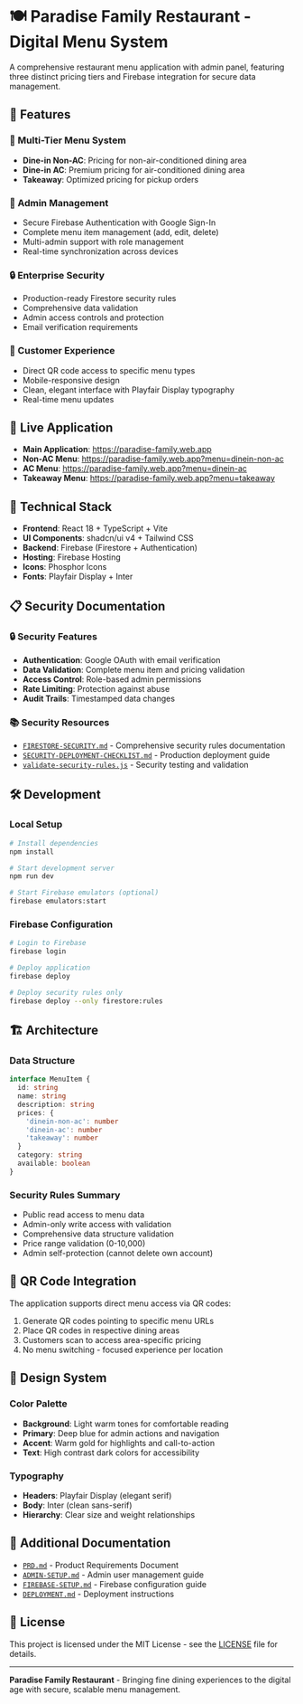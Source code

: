 # 🍽️ Paradise Family Restaurant - Digital Menu System

A comprehensive restaurant menu application with admin panel, featuring three distinct pricing tiers and Firebase integration for secure data management.

## 🌟 Features

### 🍴 Multi-Tier Menu System
- **Dine-in Non-AC**: Pricing for non-air-conditioned dining area
- **Dine-in AC**: Premium pricing for air-conditioned dining area  
- **Takeaway**: Optimized pricing for pickup orders

### 👑 Admin Management
- Secure Firebase Authentication with Google Sign-In
- Complete menu item management (add, edit, delete)
- Multi-admin support with role management
- Real-time synchronization across devices

### 🔒 Enterprise Security
- Production-ready Firestore security rules
- Comprehensive data validation
- Admin access controls and protection
- Email verification requirements

### 📱 Customer Experience
- Direct QR code access to specific menu types
- Mobile-responsive design
- Clean, elegant interface with Playfair Display typography
- Real-time menu updates

## 🚀 Live Application

- **Main Application**: https://paradise-family.web.app
- **Non-AC Menu**: https://paradise-family.web.app?menu=dinein-non-ac
- **AC Menu**: https://paradise-family.web.app?menu=dinein-ac
- **Takeaway Menu**: https://paradise-family.web.app?menu=takeaway

## 🔧 Technical Stack

- **Frontend**: React 18 + TypeScript + Vite
- **UI Components**: shadcn/ui v4 + Tailwind CSS
- **Backend**: Firebase (Firestore + Authentication)
- **Hosting**: Firebase Hosting
- **Icons**: Phosphor Icons
- **Fonts**: Playfair Display + Inter

## 📋 Security Documentation

### 🔒 Security Features
- **Authentication**: Google OAuth with email verification
- **Data Validation**: Complete menu item and pricing validation
- **Access Control**: Role-based admin permissions
- **Rate Limiting**: Protection against abuse
- **Audit Trails**: Timestamped data changes

### 📚 Security Resources
- [`FIRESTORE-SECURITY.md`](FIRESTORE-SECURITY.md) - Comprehensive security rules documentation
- [`SECURITY-DEPLOYMENT-CHECKLIST.md`](SECURITY-DEPLOYMENT-CHECKLIST.md) - Production deployment guide
- [`validate-security-rules.js`](validate-security-rules.js) - Security testing and validation

## 🛠️ Development

### Local Setup
```bash
# Install dependencies
npm install

# Start development server
npm run dev

# Start Firebase emulators (optional)
firebase emulators:start
```

### Firebase Configuration
```bash
# Login to Firebase
firebase login

# Deploy application
firebase deploy

# Deploy security rules only  
firebase deploy --only firestore:rules
```

## 🏗️ Architecture

### Data Structure
```typescript
interface MenuItem {
  id: string
  name: string
  description: string
  prices: {
    'dinein-non-ac': number
    'dinein-ac': number
    'takeaway': number
  }
  category: string
  available: boolean
}
```

### Security Rules Summary
- Public read access to menu data
- Admin-only write access with validation
- Comprehensive data structure validation
- Price range validation (0-10,000)
- Admin self-protection (cannot delete own account)

## 📱 QR Code Integration

The application supports direct menu access via QR codes:
1. Generate QR codes pointing to specific menu URLs
2. Place QR codes in respective dining areas
3. Customers scan to access area-specific pricing
4. No menu switching - focused experience per location

## 🎨 Design System

### Color Palette
- **Background**: Light warm tones for comfortable reading
- **Primary**: Deep blue for admin actions and navigation
- **Accent**: Warm gold for highlights and call-to-action
- **Text**: High contrast dark colors for accessibility

### Typography
- **Headers**: Playfair Display (elegant serif)
- **Body**: Inter (clean sans-serif)
- **Hierarchy**: Clear size and weight relationships

## 📄 Additional Documentation

- [`PRD.md`](PRD.md) - Product Requirements Document
- [`ADMIN-SETUP.md`](ADMIN-SETUP.md) - Admin user management guide
- [`FIREBASE-SETUP.md`](FIREBASE-SETUP.md) - Firebase configuration guide
- [`DEPLOYMENT.md`](DEPLOYMENT.md) - Deployment instructions

## 📄 License

This project is licensed under the MIT License - see the [LICENSE](LICENSE) file for details.

---

**Paradise Family Restaurant** - Bringing fine dining experiences to the digital age with secure, scalable menu management.